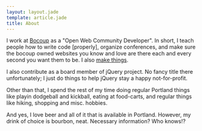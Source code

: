 ```yaml
---
layout: layout.jade
template: article.jade
title: About
---
```


I work at [Bocoup](http://bocoup.com) as a "Open Web Community Developer". In short,
I teach people how to write code \[properly\], organize conferences, and make sure
the bocoup owned websites you know and love are there each and every second you want 
them to be. I also [make things](http://github.com/danheberden).

I also contribute as a board member of jQuery project. No fancy title there 
unfortunately; I just do things to help jQuery stay a happy not-for-profit.

Other than that, I spend the rest of my time doing regular Portland things like
playin dodgeball and kickball, eating at food-carts, and regular things like
hiking, shopping and misc. hobbies. 

And yes, I love beer and all of it that is available in Portland. However, my 
drink of choice is bourbon, neat. Necessary information? Who knows!? 





